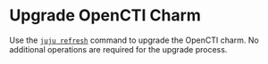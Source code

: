 # Upgrade OpenCTI Charm

Use the [`juju refresh`](https://canonical-juju.readthedocs-hosted.com/en/latest/user/reference/juju-cli/list-of-juju-cli-commands/refresh/) 
command to upgrade the OpenCTI charm. No additional operations are required for
the upgrade process.
